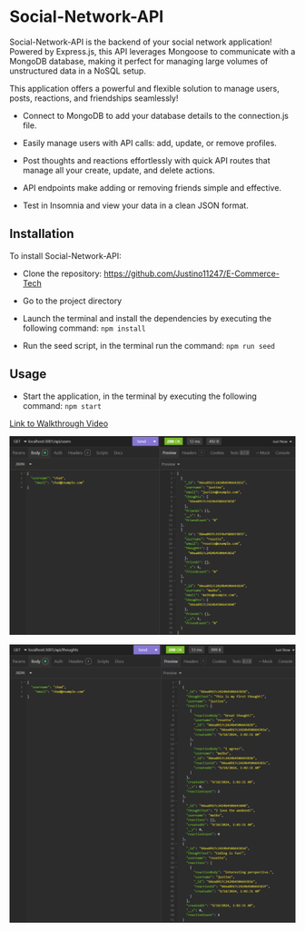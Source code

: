 # Social-Network-API

Social-Network-API is the backend of your social network application! Powered by Express.js, this API leverages Mongoose to communicate with a MongoDB database, making it perfect for managing large volumes of unstructured data in a NoSQL setup.

This application offers a powerful and flexible solution to manage users, posts, reactions, and friendships seamlessly!

- Connect to MongoDB to add your database details to the connection.js file.

- Easily manage users with API calls: add, update, or remove profiles.

- Post thoughts and reactions effortlessly with quick API routes that manage all your create, update, and delete actions.

- API endpoints make adding or removing friends simple and effective.

- Test  in Insomnia and view your data in a clean JSON format.

## Installation

To install Social-Network-API:

- Clone the repository: https://github.com/Justino11247/E-Commerce-Tech

- Go to the project directory

- Launch the terminal and install the dependencies by executing the following command: `npm install`

- Run the seed script, in the terminal run the command: `npm run seed`

## Usage

- Start the application, in the terminal by executing the following command: `npm start`

[Link to Walkthrough Video]()

![Screenshot of Social-Network-API's 'Users' Test on Insomnia](./images/get%20users.png)

![Screenshot of Social-Network-API's 'Thoughts' Test on Insomnia](./images/get%20thoughts.png)

